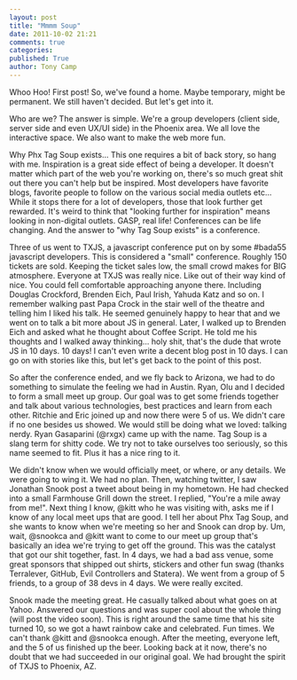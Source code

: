 ```yaml
---
layout: post
title: "Mmmm Soup"
date: 2011-10-02 21:21
comments: true
categories: 
published: True
author: Tony Camp
---
```


Whoo Hoo! First post! So, we've found a home. Maybe temporary, might be permanent. We still haven't decided. But let's get into it. 

Who are we? The answer is simple. We're a group developers (client side, server side and even UX/UI side) in the Phoenix area. We all love the interactive space. We also want to make the web more fun.

Why Phx Tag Soup exists... This one requires a bit of back story, so hang with me. Inspiration is a great side effect of being a developer. It doesn't matter which part of the web you're working on, there's so much great shit out there you can't help but be inspired. Most developers have favorite blogs, favorite people to follow on the various social media outlets etc... While it stops there for a lot of developers, those that look further get rewarded. It's weird to think that "looking further for inspiration" means looking in non-digital outlets. GASP, real life! Conferences can be life changing. And the answer to "why Tag Soup exists" is a conference.

Three of us went to TXJS, a javascript conference put on by some #bada55 javascript developers. This is considered a "small" conference. Roughly 150 tickets are sold. Keeping the ticket sales low, the small crowd makes for BIG atmosphere. Everyone at TXJS was really nice. Like out of their way kind of nice. You could fell comfortable approaching anyone there. Including Douglas Crockford, Brenden Eich, Paul Irish, Yahuda Katz and so on. I remember walking past Papa Crock in the stair well of the theatre and telling him I liked his talk. He seemed genuinely happy to hear that and we went on to talk a bit more about JS in general. Later, I walked up to Brenden Eich and asked what he thought about Coffee Script. He told me his thoughts and I walked away thinking... holy shit, that's the dude that wrote JS in 10 days. 10 days! I can't even write a decent blog post in 10 days. I can go on with stories like this, but let's get back to the point of this post.

So after the conference ended, and we fly back to Arizona, we had to do something to simulate the feeling we had in Austin. Ryan, Olu and I decided to form a small meet up group. Our goal was to get some friends together and talk about various technologies, best practices and learn from each other. Ritchie and Eric joined up and now there were 5 of us. We didn't care if no one besides us showed. We would still be doing what we loved: talking nerdy. Ryan Gasaparini (@rxgx) came up with the name. Tag Soup is a slang term for shitty code. We try not to take ourselves too seriously, so this name seemed to fit. Plus it has a nice ring to it.

We didn't know when we would officially meet, or where, or any details. We were going to wing it. We had no plan. Then, watching twitter, I saw Jonathan Snook post a tweet about being in my hometown. He had checked into a small Farmhouse Grill down the street. I replied, "You're a mile away from me!". Next thing I know, @kitt who he was visiting with, asks me if I know of any local meet ups that are good. I tell her about Phx Tag Soup, and she wants to know when we're meeting so her and Snook can drop by. Um, wait, @snookca and @kitt want to come to our meet up group that's basically an idea we're trying to get off the ground. This was the catalyst that got our shit together, fast. In 4 days, we had a bad ass venue, some great sponsors that shipped out shirts, stickers and other fun swag (thanks Terralever, GitHub, Evil Controllers and Statera). We went from a group of 5 friends, to a group of 38 devs in 4 days. We were really excited.

Snook made the meeting great. He casually talked about what goes on at Yahoo. Answered our questions and was super cool about the whole thing (will post the video soon). This is right around the same time that his site turned 10, so we got a hawt rainbow cake and celebrated. Fun times. We can't thank @kitt and @snookca enough. After the meeting, everyone left, and the 5 of us finished up the beer. Looking back at it now, there's no doubt that we had succeeded in our original goal. We had brought the spirit of TXJS to Phoenix, AZ.
